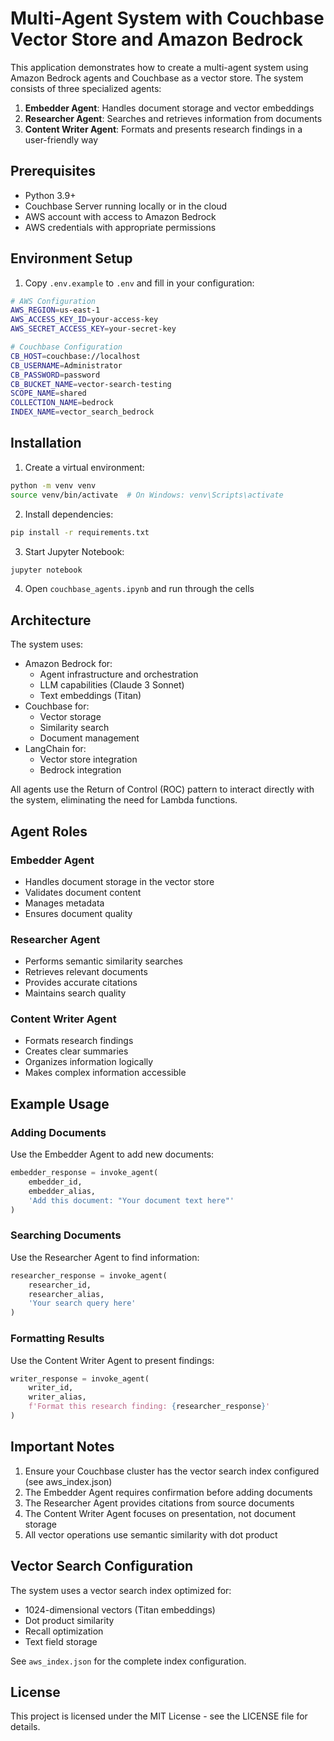 # Multi-Agent System with Couchbase Vector Store and Amazon Bedrock

This application demonstrates how to create a multi-agent system using Amazon Bedrock agents and Couchbase as a vector store. The system consists of three specialized agents:

1. **Embedder Agent**: Handles document storage and vector embeddings
2. **Researcher Agent**: Searches and retrieves information from documents
3. **Content Writer Agent**: Formats and presents research findings in a user-friendly way

## Prerequisites

- Python 3.9+
- Couchbase Server running locally or in the cloud
- AWS account with access to Amazon Bedrock
- AWS credentials with appropriate permissions

## Environment Setup

1. Copy `.env.example` to `.env` and fill in your configuration:

```bash
# AWS Configuration
AWS_REGION=us-east-1
AWS_ACCESS_KEY_ID=your-access-key
AWS_SECRET_ACCESS_KEY=your-secret-key

# Couchbase Configuration
CB_HOST=couchbase://localhost
CB_USERNAME=Administrator
CB_PASSWORD=password
CB_BUCKET_NAME=vector-search-testing
SCOPE_NAME=shared
COLLECTION_NAME=bedrock
INDEX_NAME=vector_search_bedrock
```

## Installation

1. Create a virtual environment:
```bash
python -m venv venv
source venv/bin/activate  # On Windows: venv\Scripts\activate
```

2. Install dependencies:
```bash
pip install -r requirements.txt
```

3. Start Jupyter Notebook:
```bash
jupyter notebook
```

4. Open `couchbase_agents.ipynb` and run through the cells

## Architecture

The system uses:
- Amazon Bedrock for:
  - Agent infrastructure and orchestration
  - LLM capabilities (Claude 3 Sonnet)
  - Text embeddings (Titan)
- Couchbase for:
  - Vector storage
  - Similarity search
  - Document management
- LangChain for:
  - Vector store integration
  - Bedrock integration

All agents use the Return of Control (ROC) pattern to interact directly with the system, eliminating the need for Lambda functions.

## Agent Roles

### Embedder Agent
- Handles document storage in the vector store
- Validates document content
- Manages metadata
- Ensures document quality

### Researcher Agent
- Performs semantic similarity searches
- Retrieves relevant documents
- Provides accurate citations
- Maintains search quality

### Content Writer Agent
- Formats research findings
- Creates clear summaries
- Organizes information logically
- Makes complex information accessible

## Example Usage

### Adding Documents
Use the Embedder Agent to add new documents:

```python
embedder_response = invoke_agent(
    embedder_id,
    embedder_alias,
    'Add this document: "Your document text here"'
)
```

### Searching Documents
Use the Researcher Agent to find information:

```python
researcher_response = invoke_agent(
    researcher_id,
    researcher_alias,
    'Your search query here'
)
```

### Formatting Results
Use the Content Writer Agent to present findings:

```python
writer_response = invoke_agent(
    writer_id,
    writer_alias,
    f'Format this research finding: {researcher_response}'
)
```

## Important Notes

1. Ensure your Couchbase cluster has the vector search index configured (see aws_index.json)
2. The Embedder Agent requires confirmation before adding documents
3. The Researcher Agent provides citations from source documents
4. The Content Writer Agent focuses on presentation, not document storage
5. All vector operations use semantic similarity with dot product

## Vector Search Configuration

The system uses a vector search index optimized for:
- 1024-dimensional vectors (Titan embeddings)
- Dot product similarity
- Recall optimization
- Text field storage

See `aws_index.json` for the complete index configuration.

## License

This project is licensed under the MIT License - see the LICENSE file for details.
